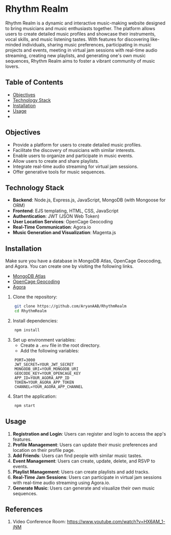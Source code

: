 # Rhythm Realm

Rhythm Realm is a dynamic and interactive music-making website designed to bring musicians and music enthusiasts together. The platform allows users to create detailed music profiles and showcase their instruments, vocal skills, and music listening tastes. With features for discovering like-minded individuals, sharing music preferences, participating in music projects and events, meeting in virtual jam sessions with real-time audio streaming, creating new playlists, and generating one's own music sequences, Rhythm Realm aims to foster a vibrant community of music lovers.

## Table of Contents

- [Objectives](#objectives)
- [Technology Stack](#technology-stack)
- [Installation](#installation)
- [Usage](#usage)
- 
## Objectives

- Provide a platform for users to create detailed music profiles.
- Facilitate the discovery of musicians with similar interests.
- Enable users to organize and participate in music events.
- Allow users to create and share playlists.
- Integrate real-time audio streaming for virtual jam sessions.
- Offer generative tools for music sequences.

## Technology Stack

- **Backend**: Node.js, Express.js, JavaScript, MongoDB (with Mongoose for ORM)
- **Frontend**: EJS templating, HTML, CSS, JavaScript
- **Authentication**: JWT (JSON Web Token)
- **User Location Services**: OpenCage Geocoding
- **Real-Time Communication**: Agora.io
- **Music Generation and Visualization**: Magenta.js

## Installation

Make sure you have a database in MongoDB Atlas, OpenCage Geocoding, and Agora. You can create one by visiting the following links.

- [MongoDB Atlas](https://www.mongodb.com/atlas)
- [OpenCage Geocoding](https://opencagedata.com/api)
- [Agora](https://www.agora.io/en/)

1. Clone the repository: 
```bash
    git clone https://github.com/AryanAAB/RhythmRealm
    cd RhythmRealm
```

2. Install dependencies:
```bash
    npm install
```

3. Set up environment variables:
    - Create a `.env` file in the root directory.
    - Add the following variables:
```plaintext
    PORT=3000
    JWT_SECRET=YOUR_JWT_SECRET
    MONGODB_URI=YOUR_MONGODB_URI
    GEOCODE_KEY=YOUR_OPENCAGE_KEY
    APP_ID=YOUR_AGORA_APP_ID 
    TOKEN=YOUR_AGORA_APP_TOKEN
    CHANNEL=YOUR_AGORA_APP_CHANNEL
```

4. Start the application: 
```bash
    npm start
```

## Usage

1. **Registration and Login**: Users can register and login to access the app's features.
2. **Profile Management**: Users can update their music preferences and location on their profile page.
3. **Add Friends**: Users can find people with similar music tastes.
4. **Event Management**: Users can create, update, delete, and RSVP to events.
5. **Playlist Management**: Users can create playlists and add tracks.
6. **Real-Time Jam Sessions**: Users can participate in virtual jam sessions with real-time audio streaming using Agora.io. 
7. **Generate Music**: Users can generate and visualize their own music sequences.

## 

## References
1. Video Conference Room: https://www.youtube.com/watch?v=HX6AM_1-jNM 